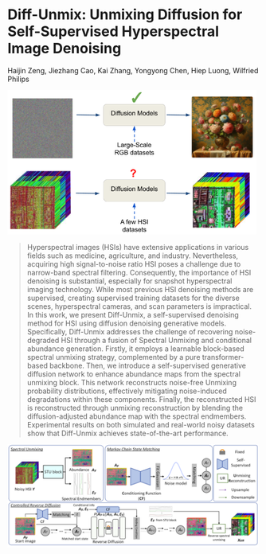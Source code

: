 # Diff-Unmix: Unmixing Diffusion for Self-Supervised Hyperspectral Image Denoising
Haijin Zeng, Jiezhang Cao, Kai Zhang, Yongyong Chen, Hiep Luong, Wilfried Philips

><p align="center">
  <img width="500" src="thumbnails.png">
</p>

> Hyperspectral images (HSIs) have extensive applications in various fields such as medicine, agriculture, and industry. Nevertheless, acquiring high signal-to-noise ratio HSI poses a challenge due to narrow-band spectral filtering. Consequently, the importance of HSI denoising is substantial, especially for snapshot hyperspectral imaging technology. While most previous HSI denoising methods are supervised, creating supervised training datasets for the diverse scenes, hyperspectral cameras, and scan parameters is impractical. In this work, we present Diff-Unmix, a self-supervised denoising method for HSI using diffusion denoising generative models. Specifically, Diff-Unmix addresses the challenge of recovering noise-degraded HSI through a fusion of Spectral Unmixing and conditional abundance generation. Firstly, it employs a learnable block-based spectral unmixing strategy, complemented by a pure transformer-based backbone. Then, we introduce a self-supervised generative diffusion network to enhance abundance maps from the spectral unmixing block. This network reconstructs noise-free Unmixing probability distributions, effectively mitigating noise-induced degradations within these components. Finally, the reconstructed HSI is reconstructed through unmixing reconstruction by blending the diffusion-adjusted abundance map with the spectral endmembers. Experimental results on both simulated and real-world noisy datasets show that Diff-Unmix achieves state-of-the-art performance.
><p align="center">
  <img width="1000" src="diff-unmix.png">
</p>
